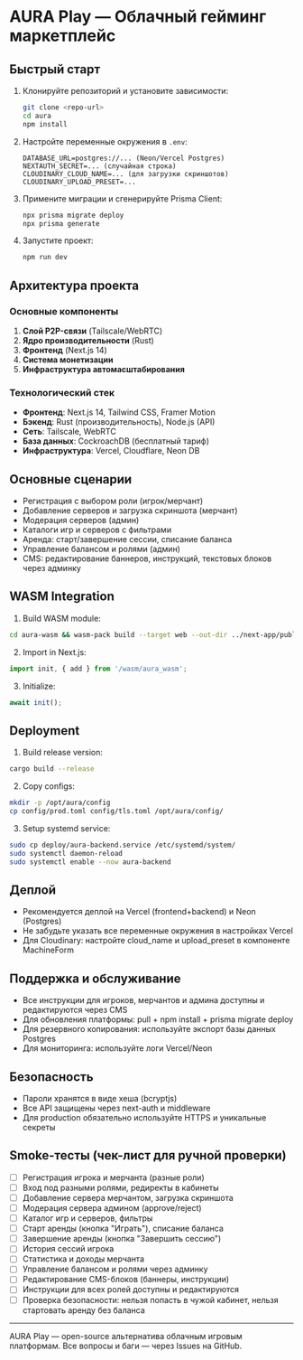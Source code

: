 # AURA Play — Облачный гейминг маркетплейс

## Быстрый старт

1. Клонируйте репозиторий и установите зависимости:
   ```sh
   git clone <repo-url>
   cd aura
   npm install
   ```
2. Настройте переменные окружения в `.env`:
   ```env
   DATABASE_URL=postgres://... (Neon/Vercel Postgres)
   NEXTAUTH_SECRET=... (случайная строка)
   CLOUDINARY_CLOUD_NAME=... (для загрузки скриншотов)
   CLOUDINARY_UPLOAD_PRESET=...
   ```
3. Примените миграции и сгенерируйте Prisma Client:
   ```sh
   npx prisma migrate deploy
   npx prisma generate
   ```
4. Запустите проект:
   ```sh
   npm run dev
   ```

## Архитектура проекта

### Основные компоненты
1. **Слой P2P-связи** (Tailscale/WebRTC)
2. **Ядро производительности** (Rust)
3. **Фронтенд** (Next.js 14)
4. **Система монетизации**
5. **Инфраструктура автомасштабирования**

### Технологический стек
- **Фронтенд**: Next.js 14, Tailwind CSS, Framer Motion
- **Бэкенд**: Rust (производительность), Node.js (API)
- **Сеть**: Tailscale, WebRTC
- **База данных**: CockroachDB (бесплатный тариф)
- **Инфраструктура**: Vercel, Cloudflare, Neon DB

## Основные сценарии
- Регистрация с выбором роли (игрок/мерчант)
- Добавление серверов и загрузка скриншота (мерчант)
- Модерация серверов (админ)
- Каталоги игр и серверов с фильтрами
- Аренда: старт/завершение сессии, списание баланса
- Управление балансом и ролями (админ)
- CMS: редактирование баннеров, инструкций, текстовых блоков через админку

## WASM Integration

1. Build WASM module:
```bash
cd aura-wasm && wasm-pack build --target web --out-dir ../next-app/public/wasm
```

2. Import in Next.js:
```javascript
import init, { add } from '/wasm/aura_wasm';
```

3. Initialize:
```javascript
await init();
```

## Deployment

1. Build release version:
```bash
cargo build --release
```

2. Copy configs:
```bash
mkdir -p /opt/aura/config
cp config/prod.toml config/tls.toml /opt/aura/config/
```

3. Setup systemd service:
```bash
sudo cp deploy/aura-backend.service /etc/systemd/system/
sudo systemctl daemon-reload
sudo systemctl enable --now aura-backend
```

## Деплой
- Рекомендуется деплой на Vercel (frontend+backend) и Neon (Postgres)
- Не забудьте указать все переменные окружения в настройках Vercel
- Для Cloudinary: настройте cloud_name и upload_preset в компоненте MachineForm

## Поддержка и обслуживание
- Все инструкции для игроков, мерчантов и админа доступны и редактируются через CMS
- Для обновления платформы: pull + npm install + prisma migrate deploy
- Для резервного копирования: используйте экспорт базы данных Postgres
- Для мониторинга: используйте логи Vercel/Neon

## Безопасность
- Пароли хранятся в виде хеша (bcryptjs)
- Все API защищены через next-auth и middleware
- Для production обязательно используйте HTTPS и уникальные секреты

## Smoke-тесты (чек-лист для ручной проверки)

- [ ] Регистрация игрока и мерчанта (разные роли)
- [ ] Вход под разными ролями, редиректы в кабинеты
- [ ] Добавление сервера мерчантом, загрузка скриншота
- [ ] Модерация сервера админом (approve/reject)
- [ ] Каталог игр и серверов, фильтры
- [ ] Старт аренды (кнопка "Играть"), списание баланса
- [ ] Завершение аренды (кнопка "Завершить сессию")
- [ ] История сессий игрока
- [ ] Статистика и доходы мерчанта
- [ ] Управление балансом и ролями через админку
- [ ] Редактирование CMS-блоков (баннеры, инструкции)
- [ ] Инструкции для всех ролей доступны и редактируются
- [ ] Проверка безопасности: нельзя попасть в чужой кабинет, нельзя стартовать аренду без баланса

---

AURA Play — open-source альтернатива облачным игровым платформам. Все вопросы и баги — через Issues на GitHub.
